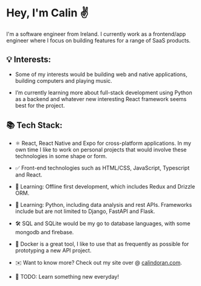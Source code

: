 # Hey, I'm Calin ✌️

I'm a software engineer from Ireland. I currently work as a frontend/app engineer where I focus on building features for a range of SaaS products.

## 💡 Interests:

- Some of my interests would be building web and native applications, building computers and playing music.

- I’m currently learning more about full-stack development using Python as a backend and whatever new interesting React framework seems best for the project.

## 📚 Tech Stack:

- ⚛ React, React Native and Expo for cross-platform applications. In my own time I like to work on personal projects that would involve these technologies in some shape or form.

- ✅ Front-end technologies such as HTML/CSS, JavaScript, Typescript and React.

- 📖 Learning: Offline first development, which includes Redux and Drizzle ORM.

- 🐍 Learning: Python, including data analysis and rest APIs. Frameworks include but are not limited to Django, FastAPI and Flask.

- 🛠️ SQL and SQLite would be my go to database languages, with some mongodb and firebase.

- 🐋 Docker is a great tool, I like to use that as frequently as possible for prototyping a new API project.

- ✉️ Want to know more? Check out my site over @ [calindoran.com](https://calindoran.com).

- 🔖 TODO: Learn something new everyday!
